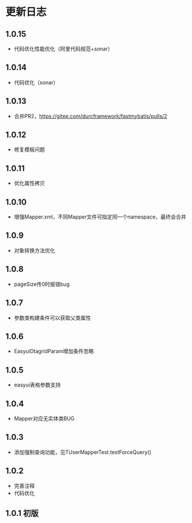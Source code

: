 # 更新日志

## 1.0.15

- 代码优化性能优化（阿里代码规范+sonar）

## 1.0.14

- 代码优化（sonar）

## 1.0.13

- 合并PR2，https://gitee.com/durcframework/fastmybatis/pulls/2

## 1.0.12

- 修复模板问题


## 1.0.11

- 优化属性拷贝

## 1.0.10

- 增强Mapper.xml，不同Mapper文件可指定同一个namespace，最终会合并

## 1.0.9

- 对象转换方法优化

## 1.0.8

- pageSize传0时报错bug

## 1.0.7

- 参数类构建条件可以获取父类属性

## 1.0.6

- EasyuiDtagridParam增加条件忽略

## 1.0.5

- easyui表格参数支持

## 1.0.4

- Mapper对应无实体类BUG

## 1.0.3

- 添加强制查询功能，见TUserMapperTest.testForceQuery()

## 1.0.2

- 完善注释
- 代码优化

## 1.0.1 初版